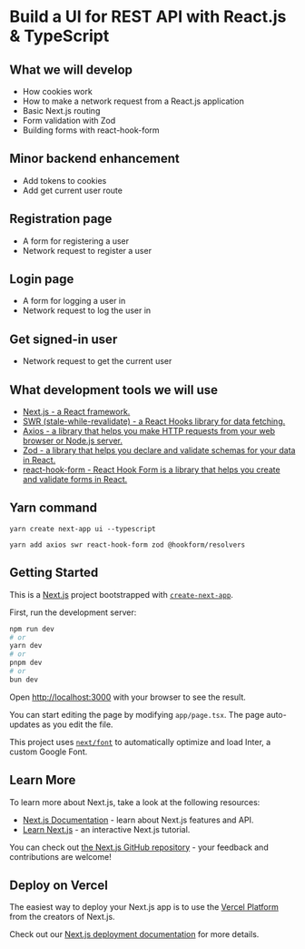 # Build a UI for REST API with React.js &amp; TypeScript

## What we will develop
- How cookies work
- How to make a network request from a React.js application
- Basic Next.js routing
- Form validation with Zod
- Building forms with react-hook-form

## Minor backend enhancement
- Add tokens to cookies
- Add get current user route

## Registration page
- A form for registering a user
- Network request to register a user

## Login page
- A form for logging a user in
- Network request to log the user in

## Get signed-in user
- Network request to get the current user

## What development tools we will use
- [Next.js - a React framework.](https://nextjs.org/)
- [SWR (stale-while-revalidate) - a React Hooks library for data fetching.]( https://www.npmjs.com/package/swr)
- [Axios - a library that helps you make HTTP requests from your web browser or Node.js server.](https://www.markdownguide.org/basic-syntax/)
- [Zod - a library that helps you declare and validate schemas for your data in React.](https://zod.dev/)
- [react-hook-form - React Hook Form is a library that helps you create and validate forms in React.](https://react-hook-form.com/)

## Yarn command
`yarn create next-app ui --typescript`

`yarn add axios swr react-hook-form zod @hookform/resolvers`

## Getting Started

This is a [Next.js](https://nextjs.org/) project bootstrapped with [`create-next-app`](https://github.com/vercel/next.js/tree/canary/packages/create-next-app).

First, run the development server:

```bash
npm run dev
# or
yarn dev
# or
pnpm dev
# or
bun dev
```

Open [http://localhost:3000](http://localhost:3000) with your browser to see the result.

You can start editing the page by modifying `app/page.tsx`. The page auto-updates as you edit the file.

This project uses [`next/font`](https://nextjs.org/docs/basic-features/font-optimization) to automatically optimize and load Inter, a custom Google Font.

## Learn More

To learn more about Next.js, take a look at the following resources:

- [Next.js Documentation](https://nextjs.org/docs) - learn about Next.js features and API.
- [Learn Next.js](https://nextjs.org/learn) - an interactive Next.js tutorial.

You can check out [the Next.js GitHub repository](https://github.com/vercel/next.js/) - your feedback and contributions are welcome!

## Deploy on Vercel

The easiest way to deploy your Next.js app is to use the [Vercel Platform](https://vercel.com/new?utm_medium=default-template&filter=next.js&utm_source=create-next-app&utm_campaign=create-next-app-readme) from the creators of Next.js.

Check out our [Next.js deployment documentation](https://nextjs.org/docs/deployment) for more details.

